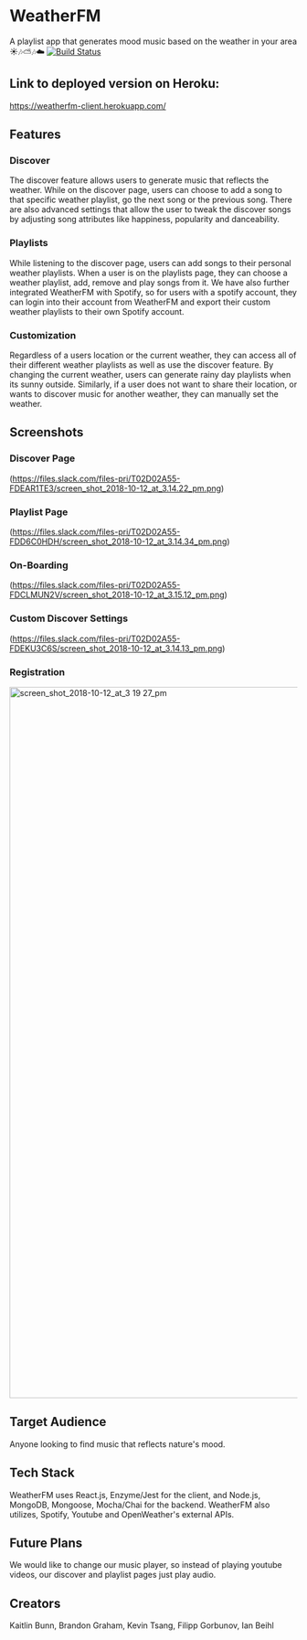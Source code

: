 # WeatherFM
A playlist app that generates mood music based on the weather in your area ☀️🎶⛅🎶☁️
[![Build Status](https://www.travis-ci.org/thinkful-ei22/WeatherFM-Client-PurpleCobras.png)](https://www.travis-ci.org/thinkful-ei22/WeatherFM-Client-PurpleCobras)

## Link to deployed version on Heroku:
https://weatherfm-client.herokuapp.com/

## Features

### Discover
The discover feature allows users to generate music that reflects the weather.  While on the discover page, users can choose to add a song to that specific weather playlist, go the next song or the previous song.  There are also advanced settings that allow the user to tweak the discover songs by adjusting song attributes like happiness, popularity and danceability.

### Playlists
While listening to the discover page, users can add songs to their personal weather playlists.  When a user is on the playlists page, they can choose a weather playlist, add, remove and play songs from it.  We have also further integrated WeatherFM with Spotify, so for users with a spotify account, they can login into their account from WeatherFM and export their custom weather playlists to their own Spotify account.

### Customization
Regardless of a users location or the current weather, they can access all of their different weather playlists as well as use the discover feature.  By changing the current weather, users can generate rainy day playlists when its sunny outside.  Similarly, if a user does not want to share their location, or wants to discover music for another weather, they can manually set the weather.

## Screenshots
### Discover Page
(https://files.slack.com/files-pri/T02D02A55-FDEAR1TE3/screen_shot_2018-10-12_at_3.14.22_pm.png)

### Playlist Page
(https://files.slack.com/files-pri/T02D02A55-FDD6C0HDH/screen_shot_2018-10-12_at_3.14.34_pm.png)

### On-Boarding
(https://files.slack.com/files-pri/T02D02A55-FDCLMUN2V/screen_shot_2018-10-12_at_3.15.12_pm.png)

### Custom Discover Settings
(https://files.slack.com/files-pri/T02D02A55-FDEKU3C6S/screen_shot_2018-10-12_at_3.14.13_pm.png)

### Registration
<img width="1244" alt="screen_shot_2018-10-12_at_3 19 27_pm" src="https://user-images.githubusercontent.com/38081935/46889877-e538a880-ce19-11e8-9ec2-2bcc6681706b.png">

## Target Audience
Anyone looking to find music that reflects nature's mood.

## Tech Stack
WeatherFM uses React.js, Enzyme/Jest for the client, and Node.js, MongoDB, Mongoose, Mocha/Chai for the backend.  WeatherFM also utilizes, Spotify, Youtube and OpenWeather's external APIs. 

## Future Plans
We would like to change our music player, so instead of playing youtube videos, our discover and playlist pages just play audio.

## Creators
Kaitlin Bunn, Brandon Graham, Kevin Tsang, Filipp Gorbunov, Ian Beihl

